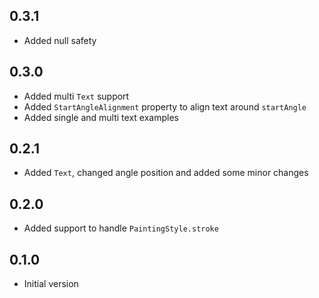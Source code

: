 ## 0.3.1
* Added null safety

## 0.3.0
* Added multi `Text` support
* Added `StartAngleAlignment` property to align text around `startAngle`
* Added single and multi text examples

## 0.2.1
* Added `Text`, changed angle position and added some minor changes

## 0.2.0
* Added support to handle `PaintingStyle.stroke`

## 0.1.0
* Initial version